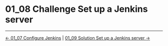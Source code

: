 # 01_08 Challenge Set up a Jenkins server

<!-- FooterStart -->
---
[← 01_07 Configure Jenkins](../01_07_configure_jenkins/README.md) | [01_09 Solution Set up a Jenkins server →](../01_09_solution_set_up_a_jenkins_server/README.md)
<!-- FooterEnd -->
